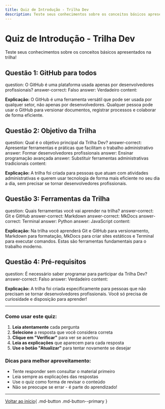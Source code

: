 ```yaml
---
title: Quiz de Introdução - Trilha Dev
description: Teste seus conhecimentos sobre os conceitos básicos apresentados na trilha
---
```


# Quiz de Introdução - Trilha Dev

Teste seus conhecimentos sobre os conceitos básicos apresentados na trilha!

## Questão 1: GitHub para todos

<?quiz?>
question: O GitHub é uma plataforma usada apenas por desenvolvedores profissionais?
answer-correct: Falso
answer: Verdadeiro
content:
<p><strong>Explicação:</strong> O GitHub é uma ferramenta versátil que pode ser usada por qualquer setor, não apenas por desenvolvedores. Qualquer pessoa pode usar o GitHub para versionar documentos, registrar processos e colaborar de forma eficiente.</p>
<?/quiz?>

## Questão 2: Objetivo da Trilha

<?quiz?>
question: Qual é o objetivo principal da Trilha Dev?
answer-correct: Apresentar ferramentas e práticas que facilitam o trabalho administrativo
answer: Formar desenvolvedores profissionais
answer: Ensinar programação avançada
answer: Substituir ferramentas administrativas tradicionais
content:
<p><strong>Explicação:</strong> A trilha foi criada para pessoas que atuam com atividades administrativas e querem usar tecnologia de forma mais eficiente no seu dia a dia, sem precisar se tornar desenvolvedores profissionais.</p>
<?/quiz?>

## Questão 3: Ferramentas da Trilha

<?quiz?>
question: Quais ferramentas você vai aprender na trilha?
answer-correct: Git e GitHub
answer-correct: Markdown
answer-correct: MkDocs
answer-correct: Terminal
answer: Python
answer: JavaScript
content:
<p><strong>Explicação:</strong> Na trilha você aprenderá Git e GitHub para versionamento, Markdown para formatação, MkDocs para criar sites estáticos e Terminal para executar comandos. Estas são ferramentas fundamentais para o trabalho moderno.</p>
<?/quiz?>

## Questão 4: Pré-requisitos

<?quiz?>
question: É necessário saber programar para participar da Trilha Dev?
answer-correct: Falso
answer: Verdadeiro
content:
<p><strong>Explicação:</strong> A trilha foi criada especificamente para pessoas que não precisam se tornar desenvolvedores profissionais. Você só precisa de curiosidade e disposição para aprender!</p>
<?/quiz?>

---

### Como usar este quiz:

1. **Leia atentamente** cada pergunta
2. **Selecione** a resposta que você considera correta
3. **Clique em "Verificar"** para ver se acertou
4. **Leia as explicações** que aparecem para cada resposta
5. **Use o botão "Atualizar"** para tentar novamente se desejar

### Dicas para melhor aproveitamento:

- Tente responder sem consultar o material primeiro
- Leia sempre as explicações das respostas
- Use o quiz como forma de revisar o conteúdo
- Não se preocupe se errar - é parte do aprendizado!

---

[Voltar ao início](index.md){ .md-button .md-button--primary } 